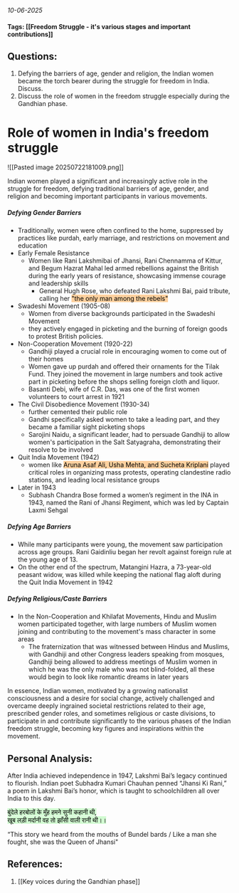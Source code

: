*10-06-2025*
#### Tags: [[Freedom Struggle - it's various stages and important contributions]]


## Questions:

1. Defying the barriers of age, gender and religion, the Indian women became the torch bearer during the struggle for freedom in India. Discuss.
2. Discuss the role of women in the freedom struggle especially during the Gandhian phase.

# Role of women in India's freedom struggle

![[Pasted image 20250722181009.png]]

Indian women played a significant and increasingly active role in the struggle for freedom, defying traditional barriers of age, gender, and religion and becoming important participants in various movements.

##### Defying Gender Barriers
- Traditionally, women were often confined to the home, suppressed by practices like purdah, early marriage, and restrictions on movement and education
- Early Female Resistance
	- Women like Rani Lakshmibai of Jhansi, Rani Chennamma of Kittur, and Begum Hazrat Mahal led armed rebellions against the British during the early years of resistance, showcasing immense courage and leadership skills
		- General Hugh Rose, who defeated Rani Lakshmi Bai, paid tribute, calling her <mark style="background: #FFB86CA6;">"the only man among the rebels"</mark>
- Swadeshi Movement (1905-08)
	- Women from diverse backgrounds participated in the Swadeshi Movement
	- they actively engaged in picketing and the burning of foreign goods to protest British policies.
- Non-Cooperation Movement (1920-22)
	- Gandhiji played a crucial role in encouraging women to come out of their homes
	- Women gave up purdah and offered their ornaments for the Tilak Fund. They joined the movement in large numbers and took active part in picketing before the shops selling foreign cloth and liquor.
	- Basanti Debi, wife of C.R. Das, was one of the first women volunteers to court arrest in 1921
- The Civil Disobedience Movement (1930-34)
	- further cemented their public role
	- Gandhi specifically asked women to take a leading part, and they became a familiar sight picketing shops
	- Sarojini Naidu, a significant leader, had to persuade Gandhiji to allow women's participation in the Salt Satyagraha, demonstrating their resolve to be involved
- Quit India Movement (1942)
	- women like <mark style="background: #FFB86CA6;">Aruna Asaf Ali, Usha Mehta, and Sucheta Kriplani</mark> played critical roles in organizing mass protests, operating clandestine radio stations, and leading local resistance groups
- Later in 1943
	- Subhash Chandra Bose formed a women’s regiment in the INA in 1943, named the Rani of Jhansi Regiment, which was led by Captain Laxmi Sehgal

##### Defying Age Barriers
- While many participants were young, the movement saw participation across age groups. Rani Gaidinliu began her revolt against foreign rule at the young age of 13. 
- On the other end of the spectrum, Matangini Hazra, a 73-year-old peasant widow, was killed while keeping the national flag aloft during the Quit India Movement in 1942

##### Defying Religious/Caste Barriers
- In the Non-Cooperation and Khilafat Movements, Hindu and Muslim women participated together, with large numbers of Muslim women joining and contributing to the movement's mass character in some areas
	- The fraternization that was witnessed between Hindus and Muslims, with Gandhiji and other Congress leaders speaking from mosques, Gandhiji being allowed to address meetings of Muslim women in which he was the only male who was not blind-folded, all these would begin to look like romantic dreams in later years


In essence, Indian women, motivated by a growing nationalist consciousness and a desire for social change, actively challenged and overcame deeply ingrained societal restrictions related to their age, prescribed gender roles, and sometimes religious or caste divisions, to participate in and contribute significantly to the various phases of the Indian freedom struggle, becoming key figures and inspirations within the movement.

## Personal Analysis:

After India achieved independence in 1947, Lakshmi Bai’s legacy continued to flourish. Indian poet Subhadra Kumari Chauhan penned “Jhansi Ki Rani,” a poem in Lakshmi Bai’s honor, which is taught to schoolchildren all over India to this day.

<mark style="background: #BBFABBA6;">बुंदेले हरबोलों के मुँह हमने सुनी कहानी थी,  
खूब लड़ी मर्दानी वह तो झाँसी वाली रानी थी।।</mark>

“This story we heard from the mouths of Bundel bards / Like a man she fought, she was the Queen of Jhansi"
## References:

1. [[Key voices during the Gandhian phase]]